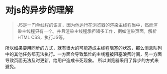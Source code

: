 # 对js的异步的理解

> JS是一门单线程的语言，因为他运行在浏览器的渲染主线程当中，然而渲染主线程只有一个。并且渲染主线程承担诸多工作，例如渲染页面，解析HTML CSS，执行JS等。

所以如果要用同步的方式，就有很大的可能造成主线程阻塞的状态，那么消息队列中的其他任务都无法执行。一方面会导致繁忙的主线程被阻塞浪费时间，另一方面导致页面无法及时更新，给用户造成卡死现象。
所以浏览器采用了异步的方式来避免。
